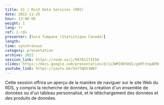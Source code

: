 ```yaml
---
title: S1 | Rich Data Services (RDS)
date: 2022-11-25
hour: 13:00 HE
weight: 1
lang: fr
ref: 1-rds
presenter: [Sara Tumpane (Statistique Canada)]
length:
time: synchronous
category: presentation
archive: 2022
session_link: https://zoom.us/j/98781174156
slides: https://docs.google.com/presentation/d/1i3WMINhhHZLcgkMltnpAR98MhThRdZNm/edit?usp=share_link&ouid=112190682180433392211&rtpof=true&sd=true
youtube_link: https://youtu.be/XxYlND53W8Y
---
```


Cette session offrira un aperçu de la manière de naviguer sur le site Web du RDS, y compris la recherche de données, la création d'un ensemble de données ou d'un tableau personnalisé, et le téléchargement des données et des produits de données. <!--more-->
